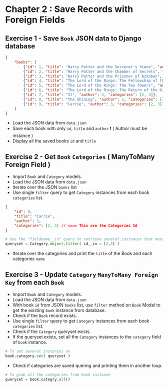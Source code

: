 # Chapter 2 : Save Records with Foreign Fields

## Exercise 1 - Save `Book` JSON data to Django database

```json
{
    "books": [
        {"id": 1, "title": "Harry Potter and the Sorcerer's Stone", "author": 1, "categories": [1, 2]},
        {"id": 2, "title": "Harry Potter and the Chamber of Secrets", "author": 1, "categories": [1, 2]},
        {"id": 3, "title": "Harry Potter and the Prisoner of Azkaban", "author": 1, "categories": [1, 2]},
        {"id": 4, "title": "The Lord of the Rings: The Fellowship of the Ring", "author": 2, "categories": [1, 4]},
        {"id": 5, "title": "The Lord of the Rings: The Two Towers", "author": 2, "categories": [1, 4]},
        {"id": 6, "title": "The Lord of the Rings: The Return of the King", "author": 2, "categories": [1, 4]},
        {"id": 7, "title": "It", "author": 3, "categories": [2, 3]},
        {"id": 8, "title": "The Shining", "author": 3, "categories": [3]},
        {"id": 9, "title": "Carrie", "author": 3, "categories": [2, 3]}
    ]
}
```

- Load the JSON data from `data.json`
- Save each book with only `id`, `title` and `author` ❗ ( Author must be instance )
- Display all the saved books `id` and `title`


## Exercise 2 - Get `Book` `Categories` ( ManyToMany Foreign Field )

- Import `Book` and `Category` models.
- Load the JSON data from `data.json`
- Iterate over the JSON `books` list
- Use single `filter` query to get `Category` instances from each book `categories` list.
```json
{
    "id": 9,
    "title": "Carrie",
    "author": 3,
    "categories": [2, 3] // <=== This are the Categories Id
}
```
```py
# Use the "fieldname__in" query to retrieve several instances that matches what is in the list
queryset = Category.object.filter( id__in = [2,3] )
```
- Iterate over the categories and print the `title` of the Book and each categories `name` 

## Exercise 3 - Update `Category` `ManyToMany Foreign Key` from each `Book`
- Import `Book` and `Category` models.
- Load the JSON data from `data.json`
- With book `id` from JSON `books` list, use `filter` method on `Book` Model to get the existing `book` instance from database.
- Check if the `Book` record exists.
- Use single `filter` query to get `Category` instances from each book `categories` list.
- Check if the `Category` queryset exists.
- If the queryset exists, set all the `Category` instances to the `category` field of `book` instance.
```py
# To set several instances on
book.category.set( queryset )
```
- Check if categories are saved quering and printing them in another loop.
```py
# To grab all the categories from book instance
queryset = book.categry.all()
```